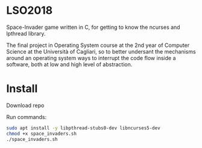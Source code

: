 # LSO2018

Space-Invader game written in C, for getting to know the ncurses and lpthread library.

The final project in Operating System course at the 2nd year  of Computer Science at the Università of Cagliari, so to better undersant the mechanisms around an operating system ways to interrupt the code flow inside a software, both at low and high level of abstraction.

# Install

Download repo

Run commands:

```bash
sudo apt install -y libpthread-stubs0-dev libncurses5-dev
chmod +x space_invaders.sh
./space_invaders.sh

```

